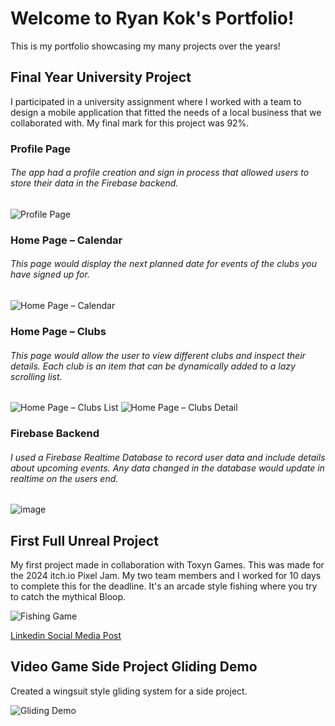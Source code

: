 # Welcome to Ryan Kok's Portfolio!
This is my portfolio showcasing my many projects over the years!

## Final Year University Project
I participated in a university assignment where I worked with a team to design a mobile application that fitted the needs of a local business that we collaborated with. My final mark for this project was 92%.

### Profile Page
###### The app had a profile creation and sign in process that allowed users to store their data in the Firebase backend.

<img src="https://i.imgur.com/a6zofjf.png" alt="Profile Page" />

### Home Page – Calendar
###### This page would display the next planned date for events of the clubs you have signed up for.

<img src="https://i.imgur.com/ooNc6UG.png" alt="Home Page – Calendar" />

### Home Page – Clubs
###### This page would allow the user to view different clubs and inspect their details. Each club is an item that can be dynamically added to a lazy scrolling list.

<img src="https://i.imgur.com/G5jw7MU.png" alt="Home Page – Clubs List" /> <img src="https://i.imgur.com/qcu1R4z.png" alt="Home Page – Clubs Detail" />

### Firebase Backend
###### I used a Firebase Realtime Database to record user data and include details about upcoming events. Any data changed in the database would update in realtime on the users end.

![image](https://github.com/user-attachments/assets/2e027b3f-1243-4f9d-bbd5-7e825f97c96f)

## First Full Unreal Project

My first project made in collaboration with Toxyn Games. This was made for the 2024 itch.io Pixel Jam. My two team members and I worked for 10 days to complete this for the deadline. It's an arcade style fishing where you try to catch the mythical Bloop.

![Fishing Game](https://github.com/user-attachments/assets/514c5d62-74f6-44fd-b8e8-db755bd7a116)


[Linkedin Social Media Post](https://www.linkedin.com/posts/toxyn-games_gamedev-indiegamedev-mentoring-activity-7203395453982240769-2thI?utm_source=share&utm_medium=member_desktop)


## Video Game Side Project Gliding Demo
Created a wingsuit style gliding system for a side project.

![Gliding Demo](https://github.com/user-attachments/assets/eaa629cf-b860-4795-8881-0d8f13d96747)


